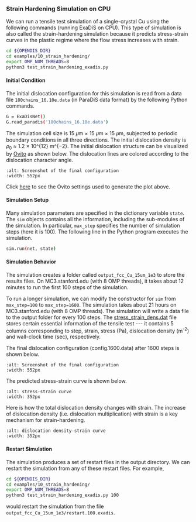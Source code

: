 ### Strain Hardening Simulation on CPU

We can run a tensile test simulation of a single-crystal Cu using the following commands (running ExaDiS on CPU).  This type of simulation is also called the strain-hardening simulation because it predicts stress-strain curves in the plastic regime where the flow stress increases with strain.

```bash
cd ${OPENDIS_DIR}
cd examples/10_strain_hardening/
export OMP_NUM_THREADS=8
python3 test_strain_hardening_exadis.py
```

#### Initial Condition

The initial dislocation configuration for this simulation is read from a data file ```180chains_16.10e.data``` (in ParaDiS data format) by the following Python commands.
```bash
G = ExaDisNet()
G.read_paradis('180chains_16.10e.data')
```
The simulation cell size is 15 𝜇m × 15 𝜇m × 15 𝜇m, subjected to periodic boundary conditions in all three directions. The initial dislocation density is 𝜌<sub>0</sub> ≈ 1.2 × 10^{12} m^{−2}.  The initial dislocation structure can be visualized by [Ovito](https://www.ovito.org/) as shown below.  The dislocation lines are colored according to the dislocation character angle.
```{figure} initial_configuration_Ovito.png
:alt: Screenshot of the final configuration
:width: 552px
```
Click [here](./Ovito_settings.png) to see the Ovito settings used to generate the plot above.


#### Simulation Setup

Many simulation parameters are specified in the dictionary variable ```state```.  The ```sim``` objects contains all the information, including the sub-modules of the simulation.  In particular, ```max_step``` specifies the number of simulation steps (here it is 100).  The following line in the Python program executes the simulation.
```bash
sim.run(net, state)
```

#### Simulation Behavior
The simulation creates a folder called ```output_fcc_Cu_15um_1e3``` to store the results files.  On MC3.stanford.edu (with 8 OMP threads), it takes about 12 minutes to run the first 100 steps of the simulation.

To run a longer simulation, we can modify the constructor for ```sim``` from ```max_step=100``` to ```max_step=1600```.  The simulation takes about 21 hours on MC3.stanford.edu (with 8 OMP threads). The simulation will write a data file to the output folder for every 100 steps.  The [stress_strain_dens.dat](./stress_strain_dens_1600_CPU.dat) file stores certain essential information of the tensile test --- it contains 5 columns corresponding to step, strain, stress (Pa), dislocation density (m<sup>-2</sup>) and wall-clock time (sec), respectively.

The final dislocation configuration (config.1600.data) after 1600 steps is shown below.
```{figure} CPU_final_configuration_Ovito.png
:alt: Screenshot of the final configuration
:width: 552px
```

The predicted stress-strain curve is shown below.
```{figure} Stress_strain_CPU.png
:alt: stress-strain curve
:width: 352px
```

Here is how the total dislocation density changes with strain.  The increase of dislocation density (i.e. dislocation multiplication) with strain is a key mechanism for strain-hardening.
```{figure} Density_strain_CPU.png
:alt: dislocation density-strain curve
:width: 352px
```

#### Restart Simulation
The simulation produces a set of restart files in the output directory.  We can restart the simulation from any of these restart files.  For example,
```bash
cd ${OPENDIS_DIR}
cd examples/10_strain_hardening/
export OMP_NUM_THREADS=8
python3 test_strain_hardening_exadis.py 100
```
would restart the simulation from the file ```output_fcc_Cu_15um_1e3/restart.100.exadis```.
